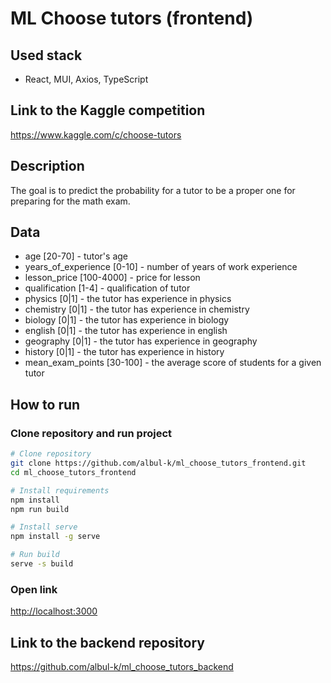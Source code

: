 # ML Choose tutors (frontend)

## Used stack

* React, MUI, Axios, TypeScript

## Link to the Kaggle competition

<https://www.kaggle.com/c/choose-tutors>

## Description

The goal is to predict the probability for a tutor to be a proper one for preparing for the math exam.

## Data

* age [20-70] - tutor's age
* years_of_experience [0-10] - number of years of work experience
* lesson_price [100-4000] - price for lesson
* qualification [1-4] - qualification of tutor
* physics [0|1] - the tutor has experience in physics
* chemistry [0|1] - the tutor has experience in chemistry
* biology [0|1] - the tutor has experience in biology
* english [0|1] - the tutor has experience in english
* geography [0|1] - the tutor has experience in geography
* history [0|1] - the tutor has experience in history
* mean_exam_points [30-100] - the average score of students for a given tutor

## How to run

### Clone repository and run project

```bash
# Clone repository
git clone https://github.com/albul-k/ml_choose_tutors_frontend.git
cd ml_choose_tutors_frontend

# Install requirements
npm install
npm run build

# Install serve
npm install -g serve

# Run build
serve -s build
```

### Open link

[http://localhost:3000](http://localhost:3000)

## Link to the backend repository

<https://github.com/albul-k/ml_choose_tutors_backend>
